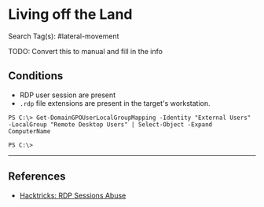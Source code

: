 # Living off the Land

Search Tag(s): #lateral-movement

TODO: Convert this to manual and fill in the info

## Conditions

- RDP user session are present
- `.rdp` file extensions are present in the target's workstation.

```
PS C:\> Get-DomainGPOUserLocalGroupMapping -Identity "External Users" -LocalGroup "Remote Desktop Users" | Select-Object -Expand ComputerName

PS C:\> 
```

---
## References

- [Hacktricks: RDP Sessions Abuse](https://book.hacktricks.xyz/windows-hardening/active-directory-methodology/rdp-sessions-abuse)